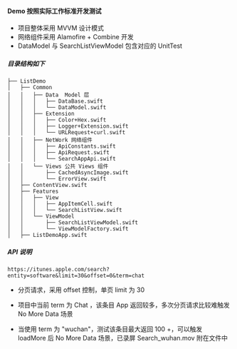 ####  Demo 按照实际工作标准开发测试
* 项目整体采用 MVVM 设计模式
* 网络组件采用 Alamofire + Combine 开发
* DataModel 与 SearchListViewModel 包含对应的 UnitTest

#####  目录结构如下
```
├── ListDemo
│   ├── Common
│   │   ├── Data  Model 层
│   │   │   ├── DataBase.swift
│   │   │   └── DataModel.swift
│   │   ├── Extension 
│   │   │   ├── Color+Hex.swift
│   │   │   ├── Logger+Extension.swift
│   │   │   └── URLRequest+curl.swift
│   │   ├── NetWork 网络组件
│   │   │   ├── ApiConstants.swift
│   │   │   ├── ApiRequest.swift
│   │   │   └── SearchAppApi.swift
│   │   └── Views 公共 Views 组件
│   │       ├── CachedAsyncImage.swift
│   │       └── ErrorView.swift
│   ├── ContentView.swift
│   ├── Features
│   │   ├── View
│   │   │   ├── AppItemCell.swift
│   │   │   └── SearchListView.swift
│   │   └── ViewModel
│   │       ├── SearchListViewModel.swift
│   │       └── ViewModelFactory.swift
│   ├── ListDemoApp.swift
```

 ##### API 说明 
 ```
 https://itunes.apple.com/search?entity=software&limit=30&offset=0&term=chat 
 ```
* 分页请求，采用 offset 控制，单页 limit 为 30
* 项目中当前 term 为 Chat ，该条目 App 返回较多，多次分页请求比较难触发 No More Data 场景

* 当使用 term 为  "wuchan"，测试该条目最大返回 100 +，可以触发 loadMore 后 No More Data 场景，已录屏 Search_wuhan.mov 附在文件中


